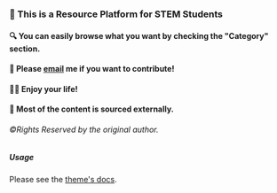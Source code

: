 ### 👋 This is a Resource Platform for STEM Students 
#### 🔍  You can easily browse what you want by checking the "Category" section.<br>
#### 📮  Please [email](mailto:applyforcontirbute@qinshizz.com) me if you want to contribute!<br>
#### 🏄‍♀️  Enjoy your life!<br>
#### 🌊  Most of the content is sourced externally.<br>
###### ©️Rights Reserved by the original author.

#####  Usage
Please see the [theme's docs](https://github.com/cotes2020/jekyll-theme-chirpy#documentation).
